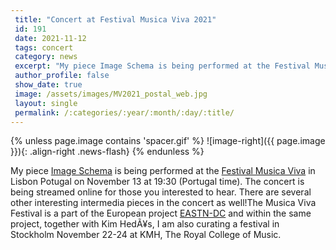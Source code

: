```yaml
---
 title: "Concert at Festival Musica Viva 2021"
 id: 191
 date: 2021-11-12
 tags: concert
 category: news
 excerpt: "My piece Image Schema is being performed at the Festival Musica Viva in Lisbon Potugal on November 13 at 19:30 (Portugal time). The concert is being streamed online for those you interested to hear. T..."
 author_profile: false
 show_date: true
 image: /assets/images/MV2021_postal_web.jpg
 layout: single
 permalink: /:categories/:year/:month/:day/:title/
---
```

{% unless page.image contains 'spacer.gif' %}
   ![image-right]({{ page.image }}){: .align-right .news-flash}
{% endunless %}

My piece <a href="http://www.henrikfrisk.com/index.jsp?metaId=music&id=comp&field=id&query=22&show=1#22">Image Schema</a> is being performed at the <a href="https://www.misomusic.me/musicavivafestival/20211113">Festival Musica Viva</a> in Lisbon Potugal on November 13 at 19:30 (Portugal time). The concert is being streamed online for those you interested to hear. There are several other interesting intermedia pieces in the concert as well!The Musica Viva Festival is a part of the European project <a href="https://eastndc.eu/">EASTN-DC</a> and within the same project, together with Kim HedÃ¥s,  I am also curating a festival in Stockholm November 22-24 at KMH, The Royal College of Music.
